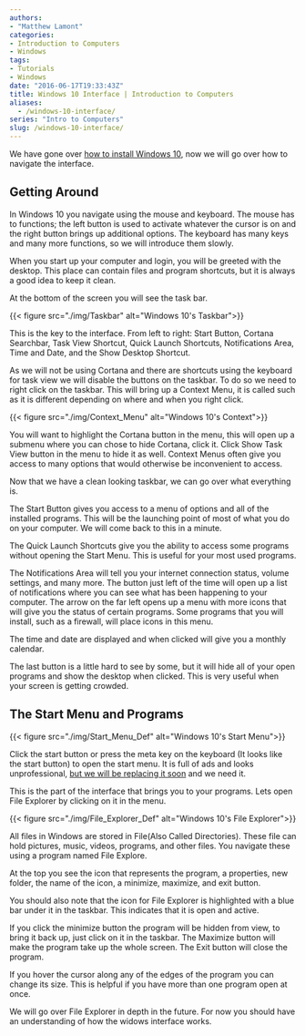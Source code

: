 ```yaml
---
authors: 
- "Matthew Lamont"
categories:
- Introduction to Computers
- Windows
tags:
- Tutorials
- Windows
date: "2016-06-17T19:33:43Z"
title: Windows 10 Interface | Introduction to Computers
aliases:
  - /windows-10-interface/
series: "Intro to Computers"
slug: /windows-10-interface/
---
```


We have gone over [how to install Windows 10](https://www.blog.mattlamont.com/installing-windows-10-intro-computers/), now we will go over how to navigate the interface.

## Getting Around

In Windows 10 you navigate using the mouse and keyboard. The mouse has to functions; the left button is used to activate whatever the cursor is on and the right button brings up additional options. The keyboard has many keys and many more functions, so we will introduce them slowly.

When you start up your computer and login, you will be greeted with the desktop. This place can contain files and program shortcuts, but it is always a good idea to keep it clean.

At the bottom of the screen you will see the task bar.

{{< figure src="./img/Taskbar" alt="Windows 10's Taskbar">}}

This is the key to the interface. From left to right: Start Button, Cortana Searchbar, Task View Shortcut, Quick Launch Shortcuts, Notifications Area, Time and Date, and the Show Desktop Shortcut.

As we will not be using Cortana and there are shortcuts using the keyboard for task view we will disable the buttons on the taskbar. To do so we need to right click on the taskbar. This will bring up a Context Menu, it is called such as it is different depending on where and when you right click.

{{< figure src="./img/Context_Menu" alt="Windows 10's Context">}}

You will want to highlight the Cortana button in the menu, this will open up a submenu where you can chose to hide Cortana, click it. Click Show Task View button in the menu to hide it as well. Context Menus often give you access to many options that would otherwise be inconvenient to access.

Now that we have a clean looking taskbar, we can go over what everything is.

The Start Button gives you access to a menu of options and all of the installed programs. This will be the launching point of most of what you do on your computer. We will come back to this in a minute.

The Quick Launch Shortcuts give you the ability to access some programs without opening the Start Menu. This is useful for your most used programs.

The Notifications Area will tell you your internet connection status, volume settings, and many more. The button just left of the time will open up a list of notifications where you can see what has been happening to your computer. The arrow on the far left opens up a menu with more icons that will give you the status of certain programs. Some programs that you will install, such as a firewall, will place icons in this menu.

The time and date are displayed and when clicked will give you a monthly calendar.

The last button is a little hard to see by some, but it will hide all of your open programs and show the desktop when clicked. This is very useful when your screen is getting crowded.

## The Start Menu and Programs

{{< figure src="./img/Start_Menu_Def" alt="Windows 10's Start Menu">}}

Click the start button or press the meta key on the keyboard (It looks like the start button) to open the start menu. It is full of ads and looks unprofessional, [but we will be replacing it soon](https://www.blog.mattlamont.com/classic-shell-start-menu-replacement/) and we need it.

This is the part of the interface that brings you to your programs. Lets open File Explorer by clicking on it in the menu.

{{< figure src="./img/File_Explorer_Def" alt="Windows 10's File Explorer">}}

All files in Windows are stored in File(Also Called Directories). These file can hold pictures, music, videos, programs, and other files. You navigate these using a program named File Explore.

At the top you see the icon that represents the program, a properties, new folder, the name of the icon, a minimize, maximize, and exit button.

You should also note that the icon for File Explorer is highlighted with a blue bar under it in the taskbar. This indicates that it is open and active.

If you click the minimize button the program will be hidden from view, to bring it back up, just click on it in the taskbar. The Maximize button will make the program take up the whole screen. The Exit button will close the program.

If you hover the cursor along any of the edges of the program you can change its size. This is helpful if you have more than one program open at once.

We will go over File Explorer in depth in the future. For now you should have an understanding of how the widows interface works.